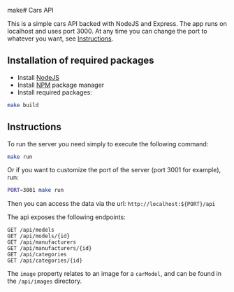 make# Cars API

This is a simple cars API backed with NodeJS and Express. The app runs on localhost and uses port 3000.
At any time you can change the port to whatever you want, see [Instructions](##Instructions).

## Installation of required packages
- Install [NodeJS](http://nodejs.org)
- Install [NPM](https://www.npmjs.com/package/npm) package manager
- Install required packages: 
```bash 
make build
```

## Instructions

To run the server you need simply to execute the following command:
```bash
make run
```
Or if you want to customize the port of the server (port 3001 for example), run:
```bash
PORT=3001 make run
```

Then you can access the data via the url: `http://localhost:${PORT}/api`

The api exposes the following endpoints:
```
GET /api/models
GET /api/models/{id}
GET /api/manufacturers
GET /api/manufacturers/{id}
GET /api/categories
GET /api/categories/{id}
```

The `image` property relates to an image for a `carModel`, and can be found in the `/api/images` directory.
